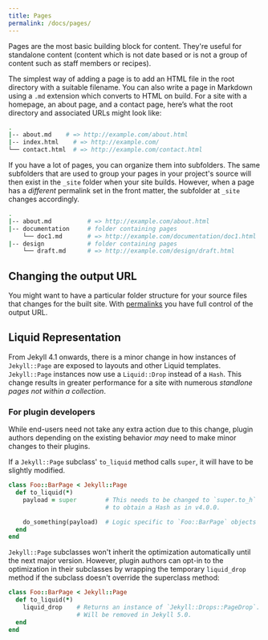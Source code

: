 ```yaml
---
title: Pages
permalink: /docs/pages/
---
```


Pages are the most basic building block for content. They're useful for standalone
content (content which is not date based or is not a group of content such as staff
members or recipes).

The simplest way of adding a page is to add an HTML file in the root
directory with a suitable filename. You can also write a page in Markdown using
a `.md` extension which converts to HTML on build. For a site with
a homepage, an about page, and a contact page, here’s what the root directory
and associated URLs might look like:

```sh
.
|-- about.md    # => http://example.com/about.html
|-- index.html    # => http://example.com/
└── contact.html  # => http://example.com/contact.html
```

If you have a lot of pages, you can organize them into subfolders. The same subfolders that are used to group your pages in your project's source will then exist in the `_site` folder when your site builds. However, when a page has a *different* permalink set in the front matter, the subfolder at `_site` changes accordingly.

```sh
.
|-- about.md          # => http://example.com/about.html
|-- documentation     # folder containing pages
    └── doc1.md       # => http://example.com/documentation/doc1.html
|-- design            # folder containing pages
    └── draft.md      # => http://example.com/design/draft.html
```

## Changing the output URL

You might want to have a particular folder structure for your source files that changes for the built site. With [permalinks](/docs/permalinks) you have full control of the output URL.

## Liquid Representation

From Jekyll 4.1 onwards, there is a minor change in how instances of `Jekyll::Page` are exposed to layouts and other Liquid
templates. `Jekyll::Page` instances now use a `Liquid::Drop` instead of a `Hash`. This change results in greater performance
for a site with numerous *standlone pages not within a collection*.

### For plugin developers

While end-users need not take any extra action due to this change, plugin authors depending on the existing behavior *may* need
to make minor changes to their plugins.

If a `Jekyll::Page` subclass' `to_liquid` method calls `super`, it will have to be slightly modified.
```ruby
class Foo::BarPage < Jekyll::Page
  def to_liquid(*)
    payload = super        # This needs to be changed to `super.to_h`
                           # to obtain a Hash as in v4.0.0.

    do_something(payload)  # Logic specific to `Foo::BarPage` objects
  end
end
```

`Jekyll::Page` subclasses won't inherit the optimization automatically until the next major version. However, plugin authors
can opt-in to the optimization in their subclasses by wrapping the temporary `liquid_drop` method if the subclass doesn't
override the superclass method:
```ruby
class Foo::BarPage < Jekyll::Page
  def to_liquid(*)
    liquid_drop    # Returns an instance of `Jekyll::Drops::PageDrop`.
                   # Will be removed in Jekyll 5.0.
  end
end
```

